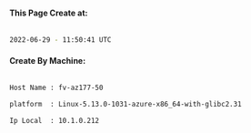 
   
#### This Page Create at:

```bash

2022-06-29 - 11:50:41 UTC

```

#### Create By Machine:

```bash

Host Name : fv-az177-50

platform  : Linux-5.13.0-1031-azure-x86_64-with-glibc2.31

Ip Local  : 10.1.0.212

```

